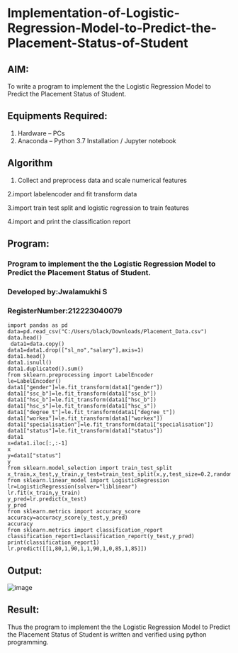 # Implementation-of-Logistic-Regression-Model-to-Predict-the-Placement-Status-of-Student

## AIM:
To write a program to implement the the Logistic Regression Model to Predict the Placement Status of Student.

## Equipments Required:
1. Hardware – PCs
2. Anaconda – Python 3.7 Installation / Jupyter notebook

## Algorithm
1. Collect and preprocess data and scale numerical features

2.import labelencoder and fit transform data

3.import train test split and logistic regression to train features

4.import and print the classification report 
 

## Program:
### Program to implement the the Logistic Regression Model to Predict the Placement Status of Student.
### Developed by:Jwalamukhi S 
### RegisterNumber:212223040079
```
import pandas as pd
data=pd.read_csv("C:/Users/black/Downloads/Placement_Data.csv")
data.head()
 data1=data.copy()
data1=data1.drop(["sl_no","salary"],axis=1)
data1.head()
data1.isnull()
data1.duplicated().sum()
from sklearn.preprocessing import LabelEncoder
le=LabelEncoder()
data1["gender"]=le.fit_transform(data1["gender"])
data1["ssc_b"]=le.fit_transform(data1["ssc_b"])
data1["hsc_b"]=le.fit_transform(data1["hsc_b"])
data1["hsc_s"]=le.fit_transform(data1["hsc_s"])
data1["degree_t"]=le.fit_transform(data1["degree_t"])
data1["workex"]=le.fit_transform(data1["workex"])
data1["specialisation"]=le.fit_transform(data1["specialisation"])
data1["status"]=le.fit_transform(data1["status"])
data1
x=data1.iloc[:,:-1]
x
y=data1["status"]
y
from sklearn.model_selection import train_test_split
x_train,x_test,y_train,y_test=train_test_split(x,y,test_size=0.2,random_state=0)
from sklearn.linear_model import LogisticRegression
lr=LogisticRegression(solver="liblinear")
lr.fit(x_train,y_train)
y_pred=lr.predict(x_test)
y_pred
from sklearn.metrics import accuracy_score
accuracy=accuracy_score(y_test,y_pred)
accuracy
from sklearn.metrics import classification_report
classification_report1=classification_report(y_test,y_pred)
print(classification_report1)
lr.predict([[1,80,1,90,1,1,90,1,0,85,1,85]])

```

## Output:
![image](https://github.com/Jwalamukhi/Implementation-of-Logistic-Regression-Model-to-Predict-the-Placement-Status-of-Student/assets/145953628/e864e169-3713-4d20-b96c-758f1d4249e1)




## Result:
Thus the program to implement the the Logistic Regression Model to Predict the Placement Status of Student is written and verified using python programming.
